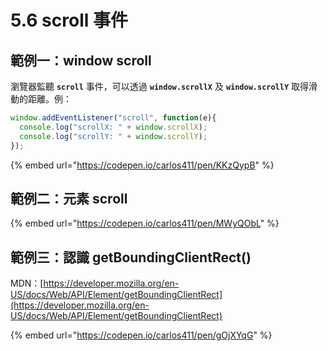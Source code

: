 # 5.6 scroll 事件

## 範例一：window scroll

瀏覽器監聽 **`scroll`** 事件，可以透過 **`window.scrollX`** 及 **`window.scrollY`** 取得滑動的距離。例：

```javascript
window.addEventListener("scroll", function(e){
  console.log("scrollX: " + window.scrollX);
  console.log("scrollY: " + window.scrollY);
});
```

{% embed url="https://codepen.io/carlos411/pen/KKzQypB" %}



## 範例二：元素 scroll

{% embed url="https://codepen.io/carlos411/pen/MWyQObL" %}



## 範例三：認識 getBoundingClientRect()

MDN：[https://developer.mozilla.org/en-US/docs/Web/API/Element/getBoundingClientRect](https://developer.mozilla.org/en-US/docs/Web/API/Element/getBoundingClientRect)

{% embed url="https://codepen.io/carlos411/pen/gOjXYqG" %}



